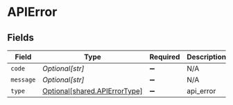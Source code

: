 # APIError


## Fields

| Field                                                                    | Type                                                                     | Required                                                                 | Description                                                              |
| ------------------------------------------------------------------------ | ------------------------------------------------------------------------ | ------------------------------------------------------------------------ | ------------------------------------------------------------------------ |
| `code`                                                                   | *Optional[str]*                                                          | :heavy_minus_sign:                                                       | N/A                                                                      |
| `message`                                                                | *Optional[str]*                                                          | :heavy_minus_sign:                                                       | N/A                                                                      |
| `type`                                                                   | [Optional[shared.APIErrorType]](undefined/models/shared/apierrortype.md) | :heavy_minus_sign:                                                       | api_error                                                                |